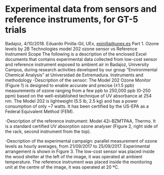 # Experimental data from sensors and reference instruments, for GT-5 trials
Badajoz, 4/10/2018. Eduardo Pinilla-Gil, UEx, epinilla@unex.es 
Part 1. Ozone levels by 2B Technologies model 202 ozone sensor vs Reference Instrument
Scope
The following is a description of the enclosed Excel documents that contains experimental data collected from low-cost sensor and reference instrument exposed to ambient air in Badajoz, University Campus, during research activities developed by our group “Environmental Chemical Analysis” at Universidad de Extremadura. 
Instruments and methodology
-Description of the sensor: The Model 202 Ozone Monitor (Figure 1) is designed to enable accurate and precise (±1.5 ppb) measurements of ozone ranging from a few ppb to 250,000 ppb (0-250 ppm) based on the well-established technique of UV absorbance at 254 nm. The Model 202 is lightweight (5.5 lb, 2.5 kg) and has a power consumption of only ~7 watts. It has been certified by the US-EPA as a Federal Equivalent Method (FEM).

-Description of the reference instrument: Model 42i-BZMTPAA, Thermo. It is a standard certified UV absorption ozone analyser (Figure 2, right side of the rack, second instrument from the top).

-Description of the experimental campaign: parallel measurement of ozone levels as hourly averages, from 21/09/2017 to 25/09/2017. Experimental arrangement is shown in Figure 3. The low-cost sensor was placed inside the wood shelter at the left of the image, it was operated at ambient temperature. The reference instrument was placed inside the monitoring unit at the centre of the image, it was operated at 20 ºC.
